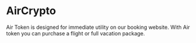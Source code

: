 # AirCrypto
Air Token is designed for immediate utility on our booking website. With Air token you can purchase a flight or full vacation package.
